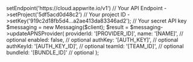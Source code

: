 <?php

use Appwrite\Client;
use Appwrite\Services\Messaging;

$client = (new Client())
    ->setEndpoint('https://cloud.appwrite.io/v1') // Your API Endpoint
    ->setProject('5df5acd0d48c2') // Your project ID
    ->setKey('919c2d18fb5d4...a2ae413da83346ad2'); // Your secret API key

$messaging = new Messaging($client);

$result = $messaging->updateAPNSProvider(
    providerId: '[PROVIDER_ID]',
    name: '[NAME]', // optional
    enabled: false, // optional
    authKey: '[AUTH_KEY]', // optional
    authKeyId: '[AUTH_KEY_ID]', // optional
    teamId: '[TEAM_ID]', // optional
    bundleId: '[BUNDLE_ID]' // optional
);